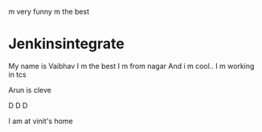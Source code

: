 


 m very funny
 m the best
# Jenkinsintegrate
My name is Vaibhav 
I m the best
I m from nagar
And i m cool..
I m working in tcs

Arun is cleve

D
D
D

I am at vinit's home
